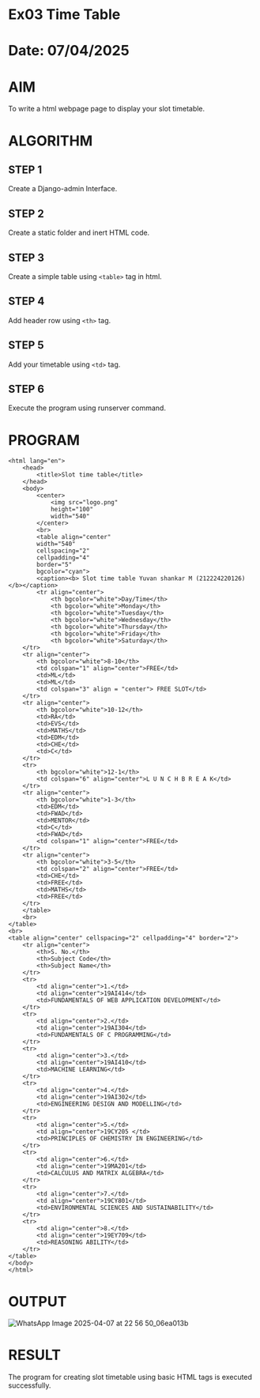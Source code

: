 # Ex03 Time Table
# Date: 07/04/2025
# AIM
To write a html webpage page to display your slot timetable.

# ALGORITHM
## STEP 1
Create a Django-admin Interface.

## STEP 2
Create a static folder and inert HTML code.

## STEP 3
Create a simple table using `<table>` tag in html.

## STEP 4
Add header row using `<th>` tag.

## STEP 5
Add your timetable using `<td>` tag.

## STEP 6
Execute the program using runserver command.

# PROGRAM
```
<html lang="en">
    <head>
        <title>Slot time table</title>       
    </head>
    <body>
        <center>
            <img src="logo.png"
            height="100"
            width="540"
        </center>
        <br>
        <table align="center"
        width="540"
        cellspacing="2"
        cellpadding="4"
        border="5"
        bgcolor="cyan">
        <caption><b> Slot time table Yuvan shankar M (212224220126) </b></caption>
        <tr align="center">
            <th bgcolor="white">Day/Time</th>
            <th bgcolor="white">Monday</th>
            <th bgcolor="white">Tuesday</th>
            <th bgcolor="white">Wednesday</th>
            <th bgcolor="white">Thursday</th>
            <th bgcolor="white">Friday</th>
            <th bgcolor="white">Saturday</th>
    </tr>
    <tr align="center">
        <th bgcolor="white">8-10</th>
        <td colspan="1" align="center">FREE</td>
        <td>ML</td>
        <td>ML</td>
        <td colspan="3" align = "center"> FREE SLOT</td>
    </tr>
    <tr align="center">
        <th bgcolor="white">10-12</th>
        <td>RA</td>
        <td>EVS</td>
        <td>MATHS</td>
        <td>EDM</td> 
        <td>CHE</td>
        <td>C</td>   
    </tr>
    <tr>
        <th bgcolor="white">12-1</th>
        <td colspan="6" align="center">L U N C H B R E A K</td>
    </tr>
    <tr align="center">
        <th bgcolor="white">1-3</th>
        <td>EDM</td>
        <td>FWAD</td>
        <td>MENTOR</td>
        <td>C</td>
        <td>FWAD</td>
        <td colspan="1" align="center">FREE</td>
    </tr>
    <tr align="center">
        <th bgcolor="white">3-5</th>
        <td colspan="2" align="center">FREE</td>
        <td>CHE</td>
        <td>FREE</td>
        <td>MATHS</td>
        <td>FREE</td>
    </tr>
    </table>
    <br>
</table>
<br>
<table align="center" cellspacing="2" cellpadding="4" border="2">
    <tr align="center">
        <th>S. No.</th>
        <th>Subject Code</th>
        <th>Subject Name</th>
    </tr>
    <tr>
        <td align="center">1.</td>
        <td align="center">19AI414</td>
        <td>FUNDAMENTALS OF WEB APPLICATION DEVELOPMENT</td>
    </tr>
    <tr>
        <td align="center">2.</td>
        <td align="center">19AI304</td>
        <td>FUNDAMENTALS OF C PROGRAMMING</td>
    </tr>
    <tr>
        <td align="center">3.</td>
        <td align="center">19AI410</td>
        <td>MACHINE LEARNING</td>
    </tr>
    <tr>
        <td align="center">4.</td>
        <td align="center">19AI302</td>
        <td>ENGINEERING DESIGN AND MODELLING</td>
    </tr>
    <tr>
        <td align="center">5.</td>
        <td align="center">19CY205 </td>
        <td>PRINCIPLES OF CHEMISTRY IN ENGINEERING</td>
    </tr>
    <tr>
        <td align="center">6.</td>
        <td align="center">19MA201</td>
        <td>CALCULUS AND MATRIX ALGEBRA</td>
    </tr>
    <tr>
        <td align="center">7.</td>
        <td align="center">19CY801</td>
        <td>ENVIRONMENTAL SCIENCES AND SUSTAINABILITY</td>
    </tr>
    <tr>
        <td align="center">8.</td>
        <td align="center">19EY709</td>
        <td>REASONING ABILITY</td>
    </tr>
</table>
</body>
</html>
```
# OUTPUT
![WhatsApp Image 2025-04-07 at 22 56 50_06ea013b](https://github.com/user-attachments/assets/b040b8c4-2537-4b63-a7dc-eab545d4c724)

# RESULT
The program for creating slot timetable using basic HTML tags is executed successfully.
